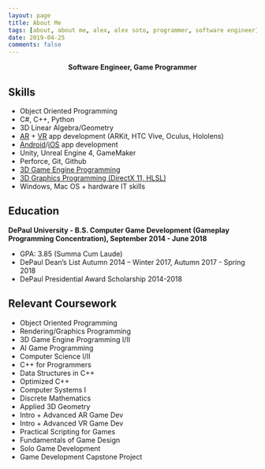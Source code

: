 ```yaml
---
layout: page
title: About Me
tags: [about, about me, alex, alex soto, programmer, software engineer]
date: 2019-04-25
comments: false
---
```

    
<center><b>Software Engineer, Game Programmer</b></center>

## Skills
* Object Oriented Programming
* C#, C++, Python
* 3D Linear Algebra/Geometry
* [AR](https://alexsotodev.github.io/cosmews-project/) + [VR](https://alexsotodev.github.io/fight-cloud/) app development (ARKit, HTC Vive, Oculus, Hololens)
* [Android](https://alexsotodev.github.io/over-easy-project/)/[iOS](https://alexsotodev.github.io/cosmews-project/) app development 
* Unity, Unreal Engine 4, GameMaker
* Perforce, Git, Github
* [3D Game Engine Programming](https://github.com/AlexSotoDev/CryingEngine)
* [3D Graphics Programming (DirectX 11, HLSL)](https://github.com/AlexSotoDev/DX11Renderer3DGraphicsEngine)
* Windows, Mac OS + hardware IT skills



## Education

<b>DePaul University - B.S. Computer Game Development (Gameplay Programming Concentration), September 2014 - June 2018</b>
* GPA: 3.85 (Summa Cum Laude)
* DePaul Dean’s List Autumn 2014 – Winter 2017, Autumn 2017 - Spring 2018
* DePaul Presidential Award Scholarship 2014-2018



## Relevant Coursework

* Object Oriented Programming
* Rendering/Graphics Programming
* 3D Game Engine Programming I/II
* AI Game Programming
* Computer Science I/II
* C++ for Programmers
* Data Structures in C++
* Optimized C++
* Computer Systems I
* Discrete Mathematics
* Applied 3D Geometry
* Intro + Advanced AR Game Dev
* Intro + Advanced VR Game Dev
* Practical Scripting for Games
* Fundamentals of Game Design
* Solo Game Development
* Game Development Capstone Project

